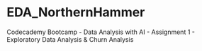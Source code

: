 # EDA_NorthernHammer
Codecademy Bootcamp - Data Analysis with AI - Assignment 1 - Exploratory Data Analysis &amp; Churn Analysis
